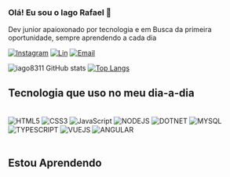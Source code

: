 ### Olá! Eu sou o Iago Rafael 👋

Dev junior apaioxonado por tecnologia e em Busca da primeira oportunidade, sempre aprendendo a cada dia 

[![Instagram](https://img.shields.io/badge/Instagram-E4405F?style=for-the-badge&logo=instagram&logoColor=white)](https://www.instagram.com/iagorafael_m/)
[![Lin](https://img.shields.io/badge/LinkedIn-0077B5?style=for-the-badge&logo=linkedin&logoColor=white)](https://www.linkedin.com/in/iago-rafael-b93ab9244/)
[![Email](https://img.shields.io/badge/Microsoft_Outlook-0078D4?style=for-the-badge&logo=microsoft-outlook&logoColor=white)](https://account.microsoft.com/profile/?refd=outlook.live.com)


![iago8311 GitHub stats](https://github-readme-stats.vercel.app/api?username=iago8311&show_icons=true&theme=dracula)
[![Top Langs](https://github-readme-stats.vercel.app/api/top-langs/?username=iago8311)](https://github.com/iago8311/github-readme-stats)

## Tecnologia que uso no meu dia-a-dia
<div style="display:inline_block"><br/>
<img align="center" alt="HTML5" src ="https://img.shields.io/badge/HTML5-E34F26?style=for-the-badge&logo=html5&logoColor=white">
<img align="center" alt="CSS3" src="https://img.shields.io/badge/CSS3-1572B6?style=for-the-badge&logo=css3&logoColor=white">
<img align="center" alt="JavaScript" src="https://img.shields.io/badge/JavaScript-F7DF1E?style=for-the-badge&logo=javascript&logoColor=black">

<img align="center" alt="NODEJS" src="https://img.shields.io/badge/Node.js-43853D?style=for-the-badge&logo=node.js&logoColor=whitee">
<img align="center" alt="DOTNET" src="https://img.shields.io/badge/.NET-5C2D91?style=for-the-badge&logo=.net&logoColor=white">
<img align="center" alt="MYSQL" src="https://img.shields.io/badge/MySQL-005C84?style=for-the-badge&logo=mysql&logoColor=white">
<img align="center" alt="TYPESCRIPT" src="https://img.shields.io/badge/TypeScript-007ACC?style=for-the-badge&logo=typescript&logoColor=white">
<img align="center" alt="VUEJS" src="https://img.shields.io/badge/Vue.js-35495E?style=for-the-badge&logo=vue.js&logoColor=4FC08D">

<img align="center" alt="ANGULAR" src="https://img.shields.io/badge/Angular-DD0031?style=for-the-badge&logo=angular&logoColor=white">
</div><BR/>

## Estou Aprendendo 



</div><br/>

